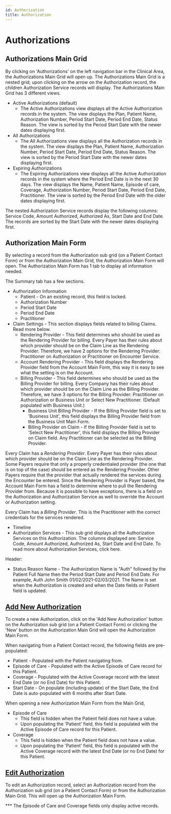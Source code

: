 ```yaml
---
id: Authorization
title: Authorization
---
```


# Authorizations 

## Authorizations Main Grid

By clicking on 'Authorizations' on the left navigation bar in the Clinical Area, the Authorizations Main Grid will open up. The Authorizations Main Grid is a nested grid; upon clicking on the arrow on the Authorization record, the children Authorization Service records will display. The Authorizations Main Grid has 3 different views.
- Active Authorizations (default)
    - The Active Authorizations view displays all the Active Authorization records in the system. The view displays the Plan, Patient Name, Authorization Number, Period Start Date, Period End Date, Status Reason. The view is sorted by the Period Start Date with the newer dates displaying first. 
- All Authorizations
    - The All Authorizations view displays all the Authorization records in the system. The view displays the Plan, Patient Name, Authorization Number, Period Start Date, Period End Date, Status Reason. The view is sorted by the Period Start Date with the newer dates displaying first.
- Expiring Authorizations 
    - The Expiring Authorizations view displays all the Active Authorization records in the system where the Period End Date is in the next 30 days. The view displays the Name, Patient Name, Episode of care, Coverage, Authorization Number, Period Start Date, Period End Date, Practitioner. The view is sorted by the Period End Date with the older dates displaying first.

The nested Authorization Service records display the following columns: Service Code, Amount Authorized, Authorized As, Start Date and End Date. The records are sorted by the Start Date with the newer dates displaying first.

## Authorization Main Form
By selecting a record from the Authorization sub grid (on a Patient Contact Form) or from the Authorization Main Grid, the Authorization Main Form will open. The Authorization Main Form has 1 tab to display all information needed. 

The Summary tab has a few sections.
- Authorization Information
    - Patient - On an existing record, this field is locked. 
    - Authorization Number
    - Period Start Date
    - Period End Date
    - Practitioner
- Claim Settings - This section displays fields related to billing Claims. Read more below. 
    - Rendering Provider - This field determines who should be used as the Rendering Provider for billing. Every Payer has their rules about which provider should be on the Claim Line as the Rendering Provider. Therefore, we have 2 options for the Rendering Provider: Practitioner on Authorization or Practitioner on Encounter Service. 
    - Account Rendering Provider - This field displays the Rendering Provider field from the Account Main Form, this way it is easy to see what the setting is on the Account. 
    - Billing Provider - This field determines who should be used as the Billing Provider for billing. Every Company has their rules about which provider should be on the Claim Line as the Billing Provider. Therefore, we have 3 options for the Billing Provider: Practitioner on Authorization or Business Unit or Select New Practitioner. (Default populated with Business Unit.)
        - Business Unit Billing Provider - If the Billing Provider field is set to 'Business Unit', this field displays the Billing Provider field from the Business Unit Main Form.
        - Billing Provider on Claim - If the Billing Provider field is set to 'Select New Practitioner', this field displays the Billing Provider on Claim field. Any Practitioner can be selected as the Billing Provider. 

Every Claim has a *Rendering Provider*. Every Payer has their rules about which provider should be on the Claim Line as the Rendering Provider. Some Payers require that only a properly credentialed provider (the one that is on top of the case) should be entered as the Rendering Provider. Other Payers require that the provider that actually rendered the services during the Encounter be entered. Since the Rendering Provider is Payer based, the Account Main Form has a field to determine where to pull the Rendering Provider from. Because it is possible to have exceptions, there is a field on the Authorization and Authorization Service as well to override the Account or Authorization setting.



Every Claim has a *Billing Provider*. This is the Practitioner with the correct credentials for the services rendered.         
- Timeline
- Authorization Services - This sub grid displays all the Authorization Services on this Authorization. The columns displayed are: Service Code, Amount Authorized, Authorized As, Start Date and End Date. To read more about Authorization Services, click here. 

Header: 
- Status Reason 
Name -  The Authorization Name is "Auth" followed by the Patient Full Name then the Period Start Date and Period End Date. For example, Auth John Smith 01/02/2021-02/03/2021. The Name is set when the Authorization is created and when the Date fields or Patient field is updated.

## <u> Add New Authorization </u> 

To create a new Authorization, click on the 'Add New Authorization' button on the Authorization sub grid (on a Patient Contact Form) or clicking the 'New' button on the Authorization Main Grid will open the Authorization Main Form.

When navigating from a Patient Contact record, the following fields are pre-populated:
- Patient - Populated with the Patient navigating from.
- Episode of Care - Populated with the Active Episode of Care record for this Patient. 
- Coverage - Populated with the Active Coverage record with the latest End Date (or no End Date) for this Patient.
- Start Date - On populate (including update) of the Start Date, the End Date is auto-populated with 6 months after Start Date. 

When opening a new Authorization Main Form from the Main Grid,
- Episode of Care 
    - This field is hidden when the Patient field does not have a value.
    - Upon populating the 'Patient' field, this field is populated with the Active Episode of Care record for this Patient. 
- Coverage 
    - This field is hidden when the Patient field does not have a value.
    - Upon populating the 'Patient' field, this field is populated with the Active Coverage record with the latest End Date (or no End Date) for this Patient. 

## <u> Edit Authorization </u> 

To edit an Authorization record, select an Authorization record from the Authorization sub grid (on a Patient Contact Form) or from the Authorization Main Grid. This will open up the Authorization Main Form.

*** The Episode of Care and Coverage fields only display active records. 
